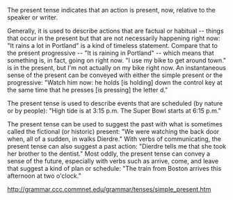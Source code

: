 The present tense indicates that an action is present, now, relative to the speaker or writer.

Generally, it is used to describe actions that are factual or habitual -- things that occur in the present but that are not necessarily happening right now: "It rains a lot in Portland" is a kind of timeless statement. Compare that to the present progressive -- "It is raining in Portland" -- which means that something is, in fact, going on right now. "I use my bike to get around town." is in the present, but I'm not actually on my bike right now. An instantaneous sense of the present can be conveyed with either the simple present or the progressive: "Watch him now: he holds [is holding] down the control key at the same time that he presses [is pressing] the letter d."

The present tense is used to describe events that are scheduled (by nature or by people): "High tide is at 3:15 p.m. The Super Bowl starts at 6:15 p.m."

The present tense can be used to suggest the past with what is sometimes called the fictional (or historic) present: "We were watching the back door when, all of a sudden, in walks Dierdre." With verbs of communicating, the present tense can also suggest a past action: "Dierdre tells me that she took her brother to the dentist." Most oddly, the present tense can convey a sense of the future, especially with verbs such as arrive, come, and leave that suggest a kind of plan or schedule: "The train from Boston arrives this afternoon at two o'clock."

http://grammar.ccc.commnet.edu/grammar/tenses/simple_present.htm